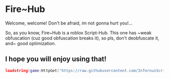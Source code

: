 # Fire\~Hub
Welcome, welcome! Don't be afraid, im not gonna hurt you!...

So, as you know, Fire\~Hub is a roblox Script\-Hub.
This one has ~weak obfuscation (cuz good obfuscation breaks it), so pls, don't deobfuscate it,
and~ good optimization.

## I hope you will enjoy using that!
```lua
loadstring(game:HttpGet("https://raw.githubusercontent.com/InfernusScripts/Fire-Hub/main/Loader"))()
```
